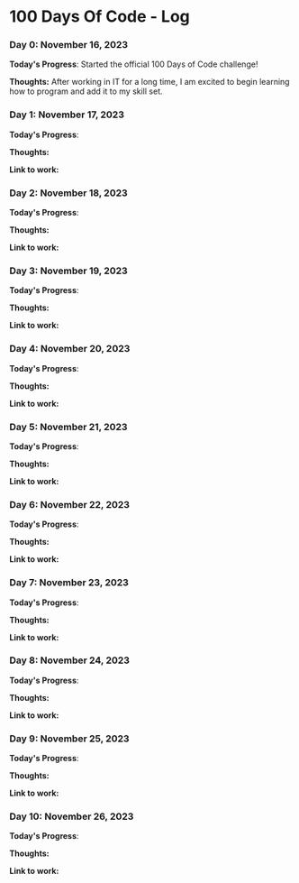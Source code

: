 # 100 Days Of Code - Log

### Day 0: November 16, 2023

**Today's Progress**: Started the official 100 Days of Code challenge!

**Thoughts:** After working in IT for a long time, I am excited to begin learning how to program and add it to my skill set. 

### Day 1: November 17, 2023

**Today's Progress**: 

**Thoughts:** 

**Link to work:** 

### Day 2: November 18, 2023

**Today's Progress**: 

**Thoughts:** 

**Link to work:** 

### Day 3: November 19, 2023

**Today's Progress**: 

**Thoughts:** 

**Link to work:** 

### Day 4: November 20, 2023

**Today's Progress**: 

**Thoughts:** 

**Link to work:** 

### Day 5: November 21, 2023

**Today's Progress**: 

**Thoughts:** 

**Link to work:** 

### Day 6: November 22, 2023

**Today's Progress**: 

**Thoughts:** 

**Link to work:** 

### Day 7: November 23, 2023

**Today's Progress**: 

**Thoughts:** 

**Link to work:** 

### Day 8: November 24, 2023

**Today's Progress**: 

**Thoughts:** 

**Link to work:** 

### Day 9: November 25, 2023

**Today's Progress**: 

**Thoughts:** 

**Link to work:** 

### Day 10: November 26, 2023

**Today's Progress**: 

**Thoughts:** 

**Link to work:** 
